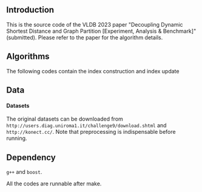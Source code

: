 ## Introduction

This is the source code of the VLDB 2023 paper "Decoupling Dynamic Shortest Distance and Graph Partition [Experiment, Analysis & Benchmark]" (submitted). Please refer to the paper for the algorithm details.

## Algorithms

The following codes contain the index construction and index update



## Data

#### Datasets

The original datasets can be downloaded from `http://users.diag.uniroma1.it/challenge9/download.shtml` and `http://konect.cc/`. Note that preprocessing is indispensable before running. 



## Dependency

`g++` and `boost`.

All the codes are runnable after make.
